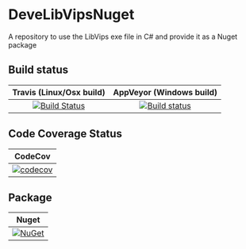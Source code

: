 # DeveLibVipsNuget
A repository to use the LibVips exe file in C# and provide it as a Nuget package

## Build status

| Travis (Linux/Osx build) | AppVeyor (Windows build) |
|:------------------------:|:------------------------:|
| [![Build Status](https://travis-ci.org/devedse/DeveLibVipsNuget.svg?branch=master)](https://travis-ci.org/devedse/DeveLibVipsNuget) | [![Build status](https://ci.appveyor.com/api/projects/status/2kfmf49aq7dl3jhl?svg=true)](https://ci.appveyor.com/project/devedse/develibvipsnuget) |

## Code Coverage Status

| CodeCov |
|:-------:|
| [![codecov](https://codecov.io/gh/devedse/DeveLibVipsNuget/branch/master/graph/badge.svg)](https://codecov.io/gh/devedse/DeveLibVipsNuget) |

## Package

| Nuget |
|:-----:|
| [![NuGet](https://img.shields.io/nuget/v/Nuget.Core.svg)](https://www.nuget.org/packages/DeveLibVipsNuget/) |